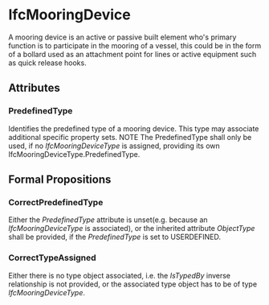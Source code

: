 # IfcMooringDevice

A mooring device is an active or passive built element who's primary function is to participate in the mooring of a vessel, this could be in the form of a bollard used as an attachment point for lines or active equipment such as quick release hooks.<!-- end of definition -->

## Attributes

### PredefinedType
Identifies the predefined type of a mooring device. This type may associate additional specific property sets.
NOTE The PredefinedType shall only be used, if no _IfcMooringDeviceType_ is assigned, providing its own IfcMooringDeviceType.PredefinedType.

## Formal Propositions

### CorrectPredefinedType
Either the _PredefinedType_ attribute is unset(e.g. because an _IfcMooringDeviceType_ is associated), or the inherited attribute _ObjectType_ shall be provided, if the _PredefinedType_ is set to USERDEFINED.

### CorrectTypeAssigned
Either there is no type object associated, i.e. the _IsTypedBy_ inverse relationship is not provided, or the associated type object has to be of type _IfcMooringDeviceType_.
